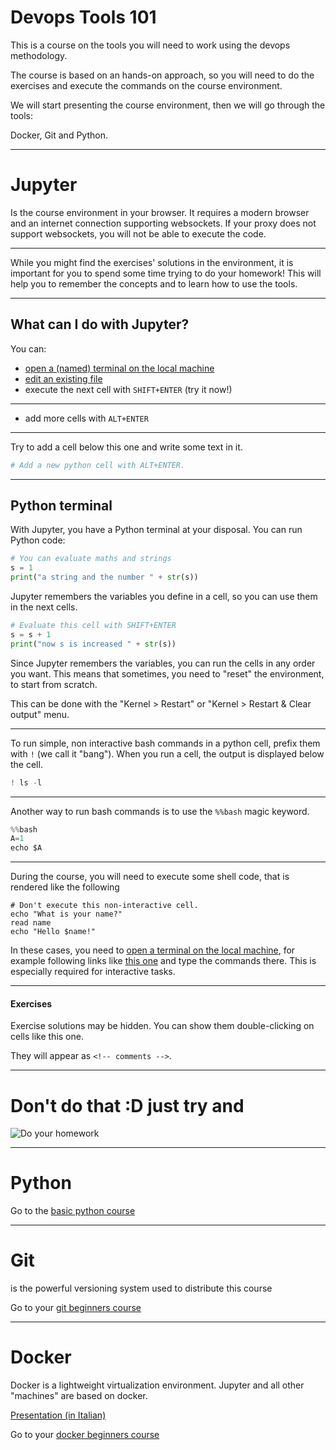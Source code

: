 <!-- #region solution="hidden" -->
# Devops Tools 101

This is a course on the tools you will need to work using the devops methodology.

The course is based on an hands-on approach, so you will need to do the exercises
and execute the commands on the course environment.

We will start presenting the course environment, then we will go through the tools:

Docker, Git and Python.
<!-- #endregion -->

---

# Jupyter

Is the course environment in your browser.
It requires a modern browser and an internet connection supporting
websockets. If your proxy does not support websockets, you will not be able to
execute the code.

----

While you might find the exercises' solutions in the environment,
it is important for you to spend some time trying to do your homework!
This will help you to remember the concepts and to learn how to use the tools.

---

## What can I do with Jupyter?

You can:

- [open a (named) terminal on the local machine](/terminals/example)
- [edit an existing file](/edit/notebooks/untitled.txt)
- execute the next cell with `SHIFT+ENTER` (try it now!)

---

- add more cells with `ALT+ENTER`

----

Try to add a cell below this one and write some text in it.

```python
# Add a new python cell with ALT+ENTER.
```

---

## Python terminal

With Jupyter, you have a Python terminal at your disposal.
You can run Python code:

```python
# You can evaluate maths and strings
s = 1
print("a string and the number " + str(s))
```

Jupyter remembers the variables you define in a cell, so you can use them in the next cells.

```python
# Evaluate this cell with SHIFT+ENTER
s = s + 1
print("now s is increased " + str(s))
```

Since Jupyter remembers the variables, you can run the cells in any order you want.
This means that sometimes, you need to "reset" the environment, to start from scratch.

This can be done with the "Kernel > Restart" or "Kernel > Restart & Clear output" menu.

----

To run simple, non interactive bash commands in a python cell, prefix them with `!` (we call it "bang").
When you run a cell, the output is displayed below the cell.

```python
! ls -l
```

----

Another way to run bash commands is to use the `%%bash` magic keyword.

```python
%%bash
A=1
echo $A
```

----

<!-- #region -->

During the course, you will need to execute some shell code, that is rendered like the following

```text
# Don't execute this non-interactive cell.
echo "What is your name?"
read name
echo "Hello $name!"
```

In these cases, you need to [open a terminal on the local machine](/terminals/example),
for example following links like [this one](/terminals/example) and type the commands there.
This is especially required for interactive tasks.

---

#### Exercises

Exercise solutions may be hidden.
You can show them double-clicking on cells
like this one.

They will appear as `<!-- comments -->`.

<!-- solution
# This solution is made of a comment,
# a function definition and a function call.
def solution():
    print("Hey! I am a solution!")
    print("Copy & paste me in a cell")

solution()
-->

---

# Don't do that :D just try and

![Do your homework](http://s2.quickmeme.com/img/43/438ccdc454bc53dfe79f6190ee43b2be19bd578ad002426efcf90f7a327cedd1.jpg)

---

# Python

Go to the [basic python course](/tree/notebooks/rendered_notebooks/python-basic)

---

# Git

is the powerful versioning system used to distribute this course

Go to your [git beginners course](/notebooks/notebooks/rendered_notebooks/git-101/01-git.ipynb)

---

# Docker

Docker is a lightweight virtualization environment.
Jupyter and all other "machines" are based on docker.

[Presentation (in Italian)](https://docs.google.com/presentation/d/15swQ2gHWAKYAm_ZbBme9rmzV1CpLNl1npvgrUyODu1s/)

Go to your [docker beginners course](/notebooks/notebooks/rendered_notebooks/docker-101/)

